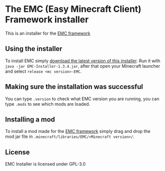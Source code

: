 The EMC (Easy Minecraft Client) Framework installer 
===================

This is an installer for the [EMC framework](https://gitlab.com/EMC-Framework/EMC)

Using the installer
-------------------

To install EMC simply [download the latest version of this installer](https://gitlab.com/EMC-Framework/EMC-Installer/tags).
Run it with `java -jar EMC-Installer-1.3.4.jar`, after that open your Minecraft launcher and select `release <mc version>-EMC`.

Making sure the installation was successful
-------------------

You can type `.version` to check what EMC version you are running, you can type `.mods` to see which mods are loaded.

Installing a mod
-------------------

To install a mod made for the [EMC framework](https://gitlab.com/EMC-Framework/EMC) simply drag and drop the mod jar file in 
`.minecraft/libraries/EMC/<Minecraft version>/`.

License
-------------------

EMC Installer is licensed under GPL-3.0
